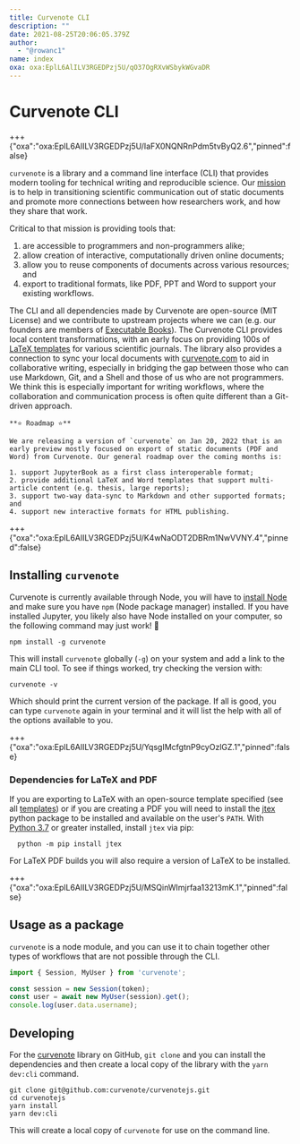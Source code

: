 ```yaml
---
title: Curvenote CLI
description: ""
date: 2021-08-25T20:06:05.379Z
author:
  - "@rowanc1"
name: index
oxa: oxa:EplL6AlILV3RGEDPzj5U/qO37OgRXvWSbykWGvaDR
---
```


# Curvenote CLI

+++ {"oxa":"oxa:EplL6AlILV3RGEDPzj5U/IaFX0NQNRnPdm5tvByQ2.6","pinned":false}

`curvenote` is a library and a command line interface (CLI) that provides modern tooling for technical writing and reproducible science. Our [mission](https://curvenote.com/why) is to help in transitioning scientific communication out of static documents and promote more connections between how researchers work, and how they share that work.

Critical to that mission is providing tools that:

1. are accessible to programmers and non-programmers alike;
2. allow creation of interactive, computationally driven online documents;
3. allow you to reuse components of documents across various resources; and
4. export to traditional formats, like PDF, PPT and Word to support your existing workflows.

The CLI and all dependencies made by Curvenote are open-source (MIT License) and we contribute to upstream projects where we can (e.g. our founders are members of [Executable Books](https://executablebooks.org/en/latest/team.html)). The Curvenote CLI provides local content transformations, with an early focus on providing 100s of [LaTeX templates](https://github.com/curvenote/templates) for various scientific journals. The library also provides a connection to sync your local documents with [curvenote.com](https://curvenote.com/) to aid in collaborative writing, especially in bridging the gap between those who can use Markdown, Git, and a Shell and those of us who are not programmers. We think this is especially important for writing workflows, where the collaboration and communication process is often quite different than a Git-driven approach.

```{important}
**⭐ Roadmap ⭐**

We are releasing a version of `curvenote` on Jan 20, 2022 that is an early preview mostly focused on export of static documents (PDF and Word) from Curvenote. Our general roadmap over the coming months is:

1. support JupyterBook as a first class interoperable format;
2. provide additional LaTeX and Word templates that support multi-article content (e.g. thesis, large reports);
3. support two-way data-sync to Markdown and other supported formats; and
4. support new interactive formats for HTML publishing.
```

+++ {"oxa":"oxa:EplL6AlILV3RGEDPzj5U/K4wNaODT2DBRm1NwVVNY.4","pinned":false}

## **Installing** `curvenote`

Curvenote is currently available through Node, you will have to [install Node](https://nodejs.org/en/) and make sure you have `npm` (Node package manager) installed. If you have installed Jupyter, you likely also have Node installed on your computer, so the following command may just work! 🙂

```shell
npm install -g curvenote
```

This will install `curvenote` globally (`-g`) on your system and add a link to the main CLI tool. To see if things worked, try checking the version with:

```shell
curvenote -v
```

Which should print the current version of the package. If all is good, you can type `curvenote` again in your terminal and it will list the help with all of the options available to you.

+++ {"oxa":"oxa:EplL6AlILV3RGEDPzj5U/YqsgIMcfgtnP9cyOzlGZ.1","pinned":false}

### Dependencies for LaTeX and PDF

If you are exporting to LaTeX with an open-source template specified (see all [templates](https://github.com/curvenote/templates)) or if you are creating a PDF you will need to install the [jtex](https://pypi.org/project/jtex/) python package to be installed and available on the user's `PATH`. With [Python 3.7](https://www.python.org/downloads/) or greater installed, install `jtex` via pip:

```shell
  python -m pip install jtex
```

For LaTeX PDF builds you will also require a version of LaTeX to be installed.

+++ {"oxa":"oxa:EplL6AlILV3RGEDPzj5U/MSQinWImjrfaa13213mK.1","pinned":false}

## **Usage as a package**

`curvenote` is a node module, and you can use it to chain together other types of workflows that are not possible through the CLI.

```typescript
import { Session, MyUser } from 'curvenote';

const session = new Session(token);
const user = await new MyUser(session).get();
console.log(user.data.username);
```

## Developing

For the [curvenote](https://github.com/curvenote/curvenotejs) library on GitHub, `git clone` and you can install the dependencies and then create a local copy of the library with the `yarn dev:cli` command.

```shell
git clone git@github.com:curvenote/curvenotejs.git
cd curvenotejs
yarn install
yarn dev:cli
```

This will create a local copy of `curvenote` for use on the command line.

